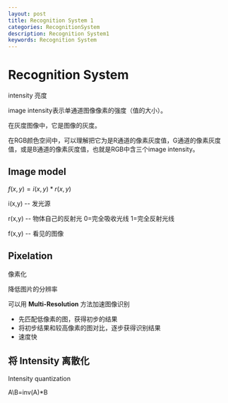 ```yaml
---
layout: post
title: Recognition System 1
categories: RecognitionSystem
description: Recognition System1
keywords: Recognition System
---
```


# Recognition System

intensity 亮度

image intensity表示单通道图像像素的强度（值的大小）。

在灰度图像中，它是图像的灰度。

在RGB颜色空间中，可以理解把它为是R通道的像素灰度值，G通道的像素灰度值，或是B通道的像素灰度值，也就是RGB中含三个image intensity。

## Image model

$f(x,y)=i(x,y)*r(x,y)$

i(x,y) -- 发光源

r(x,y) -- 物体自己的反射光  0=完全吸收光线 1=完全反射光线

f(x,y) -- 看见的图像

## Pixelation

像素化 

降低图片的分辨率

可以用 **Multi-Resolution** 方法加速图像识别

- 先匹配低像素的图，获得初步的结果
- 将初步结果和较高像素的图对比，逐步获得识别结果
- 速度快

## 将 Intensity 离散化

Intensity quantization

A\B=inv(A)*B




